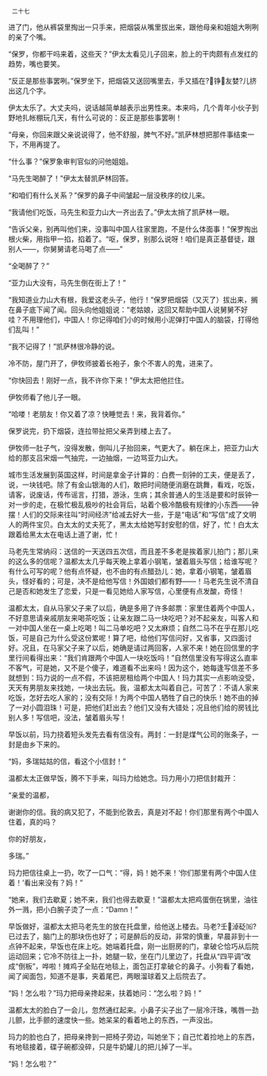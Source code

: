      二十七 

   进了门，他从裤袋里掏出一只手来，把烟袋从嘴里拔出来，跟他母亲和姐姐大咧咧的亲了个嘴。 

   “保罗，你都干吗来着，这些天？”伊太太看见儿子回来，脸上的干肉颇有点发红的趋势，嘴也要笑。 

   “反正是那些事罢咧。”保罗坐下，把烟袋又送回嘴里去，手又插在?铮友婪?儿挤出这几个字。 

   伊太太乐了。大丈夫吗，说话越简单越表示出男性来。本来吗，几个青年小伙子到野地扎帐棚玩几天，有什么可说的：反正是那些事罢咧！ 

   “母亲，你回来跟父亲说说得了，他不舒服，脾气不好。”凯萨林想把那件事结束一下，不用再提了。 

   “什么事？”保罗象审判官似的问他姐姐。 

   “马先生喝醉了！”伊太太替凯萨林回答。 

   “和咱们有什么关系？”保罗的鼻子中间皱起一层没秩序的纹儿来。 

   “我请他们吃饭，马先生和亚力山大一齐出去了。”伊太太捎了凯萨林一眼。 

   “告诉父亲，别再叫他们来，没事叫中国人往家里跑，不是什么体面事！”保罗掏出根火柴，用指甲一掐，掐着了。“呕，保罗，别那么说呀！咱们是真正基督徒，跟别人——，你舅舅请老马喝了点——” 

   “全喝醉了？” 

   “亚力山大没有，马先生倒在街上了！” 

   “我知道业力山大有根，我爱这老头子，他行！”保罗把烟袋（又灭了）拔出来，搁在鼻子底下闻了闻。回头向他姐姐说：“老姑娘，这回又帮助中国人说舅舅不好哇？不用理他们，中国人！你记得咱们小的时候用小泥弹打中国人的脑袋，打得他们乱叫！” 

   “我不记得了！”凯萨林很冷静的说。 

   冷不防，屋门开了，伊牧师披着长袍子，象个不害人的鬼，进来了。 

   “你快回去！刚好一点，我不许你下来！”伊太太把他拦住。 

   伊牧师看了他儿子一眼。 

   “哈喽！老朋友！你又着了凉？快睡觉去！来，我背着你。” 

   保罗说完，扔下烟袋，连拉带扯把父亲弄到楼上去了。 

   伊牧师一肚子气，没得发散，倒叫儿子抬回来，气更大了。躺在床上，把亚力山大给的那支吕宋烟一气抽完，一边抽烟，一边骂亚力山大。 

   城市生活发展到英国这样，时间是拿金子计算的：白费一刻钟的工夫，便是丢了，说，一块钱吧。除了有金山银海的人们，敢把时间随便消磨在跳舞，看戏，吃饭，请客，说废话，传布谣言，打猎，游泳，生病；其余普通人的生活是要和时辰钟一对一步的走，在极忙极乱极吵的社会背后，站着个极冷酷极有规律的小东西——钟摆！人们的交际来往叫“时间经济”给减去好大一些，于是“电话”和“写信”成了文明人的两件宝贝。白太太的丈夫死了，黑太太给她写封安慰的信，好了，忙！白太太跟着给黑太太在电话上道了谢，忙！ 

   马老先生常纳闷：送信的一天送四五次信，而且差不多老是挨着家儿拍门；那儿来的这么多的信呢？温都太太几乎每天晚上拿着小钢笔，皱着眉头写信；给谁写呢？有什么可写的呢？他有点怀疑，也不由的有点醋劲儿：她，拿着小钢笔，皱着眉头，怪好看的；可是，决不是给他写信！外国娘们都有野——！马老先生说不清自己是否和她发生了恋爱，只是一看见她给人家写信，心里便有点发酸，奇怪！ 

   温都太太，自从马家父子来了以后，确是多用了许多邮票：家里住着两个中国人，不好意思请亲戚朋友来喝茶吃饭；让亲友跟二马一块吃吧？对不起亲友，叫客人和一对中国人坐在一桌上吃喝！叫二马单吃吧？又太麻烦；自然二马不在乎在那儿吃饭，可是自己为什么受这份累呢！算了吧，给他们写信问好，又省事，又四面讨好。况且，在马家父子来了以后，她确是请过两回客，人家不来！她在回信里的字里行间看得出来：“我们肯跟两个中国人一块吃饭吗！”自然信里没有写得这么直率不客气，可是她，又不是个傻子，难道看不出来吗！因为这个，她每逢写信差不多就想到：玛力说的一点不假，不该把房租给两个中国人！玛力其实一点影响没受，天天有男朋友来找她，一块出去玩。我，温都太太叫着自己，可苦了：不请人家来吃饭，怎好去吃人家的；没有交际！为两个中国人牺牲了自己的快乐！她不由的掉了一对小圆泪珠！可是，把他们赶出去？他们又没有大错处；况且他们给的房钱比别人多！写信吧，没法，皱着眉头写！ 

   早饭以前，玛力挠着短头发先去看有信没有。两封：一封是煤气公司的账条子，一封是由乡下来的。 

   “妈，多瑞姑姑的信，看这个小信封！” 

   温都太太正做早饭，腾不下手来，叫玛力给她念。玛力用小刀把信封裁开： 

   “亲爱的温都， 

   谢谢你的信。我的病又犯了，不能到伦敦去，真是对不起！你们那里有两个中国人住着，真的吗？ 

   你的好朋友， 

   多瑞。” 

   玛力把信往桌上一扔，吹了一口气：“得，妈！她不来！‘你们那里有两个中国人住着！’看出来没有？妈！” 

   “她来，我们去歇夏；她不来，我们也得去歇夏！”温都太太把鸡蛋倒在锅里，油往外一溅，把小白腕子烫了一点：“Damn！” 

   早饭做好，温都太太把马老先生的放在托盘里，给他送上楼去。马老?壬淖砭⒃?已过去了，脑门上的那块伤也好了；可是醉后的反动，非常的慎重，早晨非到十一点钟不起来，早饭也在床上吃。她端着托盘，刚一出厨房的门，拿破仑恰巧从后院运动回来；它冷不防往上一扑，她腿一软，坐在门儿里边了，托盘从“四平调”改成“倒板”，哗啦！摊鸡子全贴在地毯上，面包正打拿破仑的鼻子。小狗看了看她，闻了闻面包，知道不是事，夹着尾巴，两眼溜球着又上后院去了。 

   “妈！怎么啦？”玛力把母亲搀起来，扶着她问：“怎么啦？妈！” 

   温都太太的脸白了一会儿，忽然通红起来。小鼻子尖子出了一层冷汗珠，嘴唇一劲儿颤，比手颤的速度快一些。她呆呆的看着地上的东西，一声没出。 

   玛力的脸也白了，把母亲搀到一把椅子旁边，叫她坐下；自己忙着捡地上的东西，有地毯接着，碟子碗都没碎，只是牛奶罐儿的把儿掉了一半。 

   “妈！怎么啦？” 

